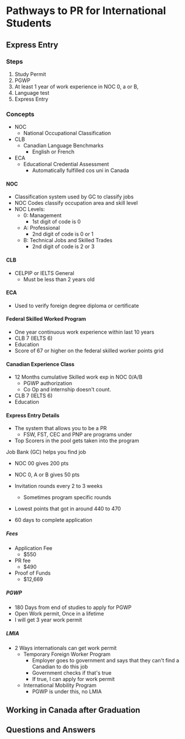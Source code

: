 # Pathways to PR for International Students

## Express Entry

### Steps

1. Study Permit
2. PGWP
3. At least 1 year of work experience in NOC 0, a or B,
4. Language test
5. Express Entry

### Concepts

- NOC
  - National Occupational Classification
- CLB
  - Canadian Language Benchmarks
    - English or French
- ECA
  - Educational Credential Assessment
    - Automatically fulfilled cos uni in Canada

#### NOC

- Classification system used by GC to classify jobs
- NOC Codes classify occupation area and skill level
- NOC Levels:
  - 0: Management
    - 1st digit of code is 0
  - A: Professional
    - 2nd digit of code is 0 or 1
  - B: Technical Jobs and Skilled Trades
    - 2nd digit of code is 2 or 3

#### CLB

- CELPIP or IELTS General
  - Must be less than 2 years old

#### ECA

- Used to verify foreign degree diploma or certificate

#### Federal Skilled Worked Program

- One year continuous work experience within last 10 years
- CLB 7 (IELTS 6)
- Education
- Score of 67 or higher on the federal skilled worker points grid

#### Canadian Experience Class

- 12 Months cumulative Skilled work exp in NOC 0/A/B
  - PGWP authorization
  - Co Op and internship doesn't count.
- CLB 7 (IELTS 6)
- Education

#### Express Entry Details

- The system that allows you to be a PR
  - FSW, FST, CEC and PNP are programs under
- Top Scorers in the pool gets taken into the program

Job Bank (GC) helps you find job

- NOC 00 gives 200 pts
- NOC 0, A or B gives 50 pts

- Invitation rounds every 2 to 3 weeks
  - Sometimes program specific rounds
- Lowest points that got in around 440 to 470
- 60 days to complete application

##### Fees

- Application Fee
  - $550
- PR fee
  - $490
- Proof of Funds
  - $12,669

##### PGWP

- 180 Days from end of studies to apply for PGWP
- Open Work permit, Once in a lifetime
- I will get 3 year work permit

##### LMIA

- 2 Ways internationals can get work permit
  - Temporary Foreign Worker Program
    - Employer goes to government and says that they can't find a Canadian to do this job
    - Government checks if that's true
    - If true, I can apply for work permit
  - International Mobility Program
    - PGWP is under this, no LMIA


## Working in Canada after Graduation

## Questions and Answers

